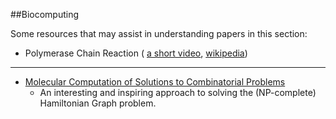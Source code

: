 ##Biocomputing

Some resources that may assist in understanding papers in this section:
- Polymerase Chain Reaction ( [a short video](http://www.youtube.com/watch?v=2KoLnIwoZKU), [wikipedia](http://en.wikipedia.org/wiki/Pcr))

---------
* [Molecular Computation of Solutions to Combinatorial Problems](http://www.cs.duke.edu/courses/cps296.4/spring04/papers/Adleman94.pdf)
    - An interesting and inspiring approach to solving the (NP-complete) Hamiltonian Graph problem. 
    
